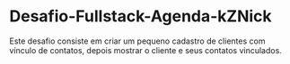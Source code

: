 # Desafio-Fullstack-Agenda-kZNick
Este desafio consiste em criar um pequeno cadastro de clientes com vínculo de contatos, depois mostrar o cliente e seus contatos vinculados.
